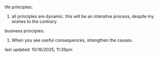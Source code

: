 life principles:

1. all principles are dynamic. this will be an interative process, despite my wishes to the contrary.

business principles:
1. When you see useful consequences, strengthen the causes.

last updated: 10/16/2025, 11:26pm
